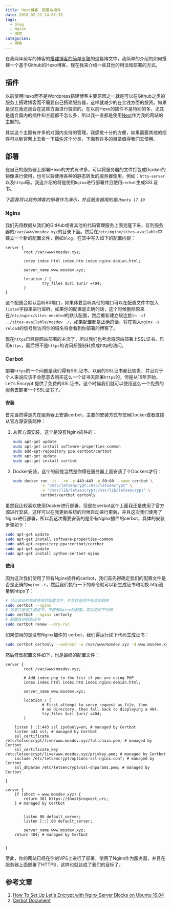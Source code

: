 ```yaml
---
title: Hexo博客：部署与插件
date: 2018-02-22 14:07:33
tags:
  - blog
  - Nginx
  - 博客
categories:
  - 博客
---
```


在我两年前写的博客的[搭建博客的简单步骤](https://www.mosdev.xyz/2015/11/21/2015/搭建博客/)的这篇博文中，我简单的介绍的如何搭建一个基于Github的Hexo博客，现在我来介绍一些其他的用法和部署的方式。

## 插件

以前使用Hexo而不是Wordpress搭建博客主要原因之一就是可以在Github之类的服务上搭建博客而不需要自己搭建服务器，这样就减少的在金钱方面的投资。如果是现在我还是会在这些方面进行投资的，在以前Hexo的插件不是特别的多，尤其是适合国内的插件和主题都不怎么多，所以我一直都是使用[Next](https://github.com/theme-next/hexo-theme-next)作为我的网站的主题的。

其实这个主题有许多的对国内支持的管理，我感觉十分的方便，如果需要其他的插件可以到官网上去看一下[插件](https://hexo.io/plugins/)这个分类，下面有许多的目录值得我们去使用。

## 部署

在自己的服务器上部署Hexo的方式有许多，可以将服务器的文件打包成Dcoker的镜像进行使用，也可以将使用各种的静态转发的服务器使用，例如：`http-server`以及`httpd`等。我这介绍的将是使用`Nginx`进行部署并且使用`cerbot`生成SSL证书。

*下面我将以我的博客的部署作为演示，并且服务器用的是`Ubuntu 17.10`*

### Nginx

我们先将数据从我们的GitHub或者其他的代码管理服务上面克隆下来，存到服务器的`/var/www/mosdev.xyz`的目录下面。然后在`/etc/nginx/sites-available`中建立一个新的配置文件，例如`blog`，在其中写入如下的配置内容：

```nginx
server {
        root /var/www/mosdev.xyz;

        index index.html index.htm index.nginx-debian.html;

        server_name www.mosdev.xyz;

        location / {
                try_files $uri $uri/ =404;
        }
}

```

这个配置会默认监听80端口，如果休要监听其他的端口可以在配置文件中加入`listen`字段来进行监听。如果你的配置是正确的话，这个时候删除原来在`/etc/nginx/sites-enabled`的默认配置，然后重新建立软连接`ln -sf ../sites-available/mosdev ./`，如果配置都是正确的话，将在输入`nginx -s reload`的信号后访问你的域名将会看到你部署的博客了。

 现在`https`已经是网站部署的主流了，所以我们也考虑将网站部署上SSL证书，启用`https`，最后将不是`https`的访问都强制转换成http的访问。

### Cerbot

部署`https`的一个问题是我们得有SSL证书，以前的SSL证书都比较贵，并且对于个人来说应该不会愿意去购买这么一个证书去部署`https`的，但是从16年开始，Let's Encrypt 提供了免费的SSL证书，这个时候我们就可以使用这么一个免费的服务去部署一个SSL证书了。

#### 安装

首先当然得是先在服务器上安装cerbot，主要的安装方式有使用Docker或者直接从官方源安装两种：

1. 从官方源安装，这个是没有Nginx插件的：

   ```bash
   sudo apt-get update
   sudo apt-get install software-properties-common
   sudo add-apt-repository ppa:certbot/certbot
   sudo apt-get update
   sudo apt-get install certbot 
   ```

2. Docker安装，这个的前提当然是你得在服务器上面安装了个Dockers才行：

   ```bash
   sudo docker run -it --rm -p 443:443 -p 80:80 --name certbot \
               -v "/etc/letsencrypt:/etc/letsencrypt" \
               -v "/var/lib/letsencrypt:/var/lib/letsencrypt" \
               certbot/certbot certonly
   ```

虽然我比较喜欢使用Docker进行部署，但是在cerbot这个上面我还是使用了官方源进行安装，这样可以在我更新系统的时候自动进行更新，并且这次我们使用了Nginx进行部署，所以我这次需要安装的是带有Nginx插件的cerbot，具体的安装步骤如下：

```bash
sudo apt-get update
sudo apt-get install software-properties-common
sudo add-apt-repository ppa:certbot/certbot
sudo apt-get update
sudo apt-get install python-certbot-nginx 
```

#### 使用

因为这次我们使用了带有Nginx插件的cerbot，我们首先得确定我们的配置文件是否是正确的`nginx -t`，然后我们执行一下的命令就可以新生成证书和切换 http流量到https了：

```bash
# 可以自动的修改原有的配置文件，并且在选项中有自动跳转
sudo certbot --nginx
# 如果只是想生成证书，不修改Nginx的配置，可以用如下代码
sudo certbot --nginx certonly
# 配置自动获取证书
sudo certbot renew --dry-run
```

如果使用的是没有Nginx插件的 cerbot，我们得运行如下代码生成证书：

```bash
sudo certbot certonly --webroot -w /var/www/mosdev.xyz -d www.mosdev.xyz
```

然后修改配置文件如下，也是最终的配置文件：

```nginx
server {
        root /var/www/mosdev.xyz;

        # Add index.php to the list if you are using PHP
        index index.html index.htm index.nginx-debian.html;

        server_name www.mosdev.xyz;

        location / {
                # First attempt to serve request as file, then
                # as directory, then fall back to displaying a 404.
                try_files $uri $uri/ =404;
        }

    listen [::]:443 ssl ipv6only=on; # managed by Certbot
    listen 443 ssl; # managed by Certbot
    ssl_certificate /etc/letsencrypt/live/www.mosdev.xyz/fullchain.pem; # managed by Certbot
    ssl_certificate_key /etc/letsencrypt/live/www.mosdev.xyz/privkey.pem; # managed by Certbot
    include /etc/letsencrypt/options-ssl-nginx.conf; # managed by Certbot
    ssl_dhparam /etc/letsencrypt/ssl-dhparams.pem; # managed by Certbot

}

server {
    if ($host = www.mosdev.xyz) {
        return 301 https://$host$request_uri;
    } # managed by Certbot


        listen 80 default_server;
        listen [::]:80 default_server;

        server_name www.mosdev.xyz;
    return 404; # managed by Certbot


}         
```

至此，你的网站已经在你的VPS上进行了部署，使用了Nginx作为服务器，并且在服务器上面部署了HTTPS，这样也就达成了我们的目标了。

## 参考文章

1. [How To Set Up Let's Encrypt with Nginx Server Blocks on Ubuntu 16.04](https://www.digitalocean.com/community/tutorials/how-to-set-up-let-s-encrypt-with-nginx-server-blocks-on-ubuntu-16-04)
2. [Cerbot Document](https://certbot.eff.org/all-instructions/)

